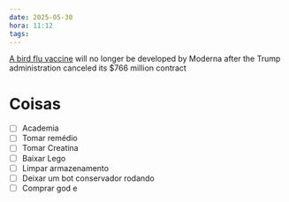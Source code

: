 ```yaml
---
date: 2025-05-30
hora: 11:12
tags:
---
```

[A bird flu vaccine](https://links.morningbrew.com/c/zVa?mblid=544a706d708a&mbcid=40081935.3962954&mid=54a135365af8771ef685a73e83cc6e36&mbuuid=TYH13wXF4Ck1uBCz1AeN49xm) will no longer be developed by Moderna after the Trump administration canceled its $766 million contract



# Coisas
- [ ] Academia
- [ ] Tomar remédio
- [ ] Tomar Creatina
- [ ] Baixar Lego
- [ ] Limpar armazenamento
- [ ] Deixar um bot conservador rodando
- [ ] Comprar god e 